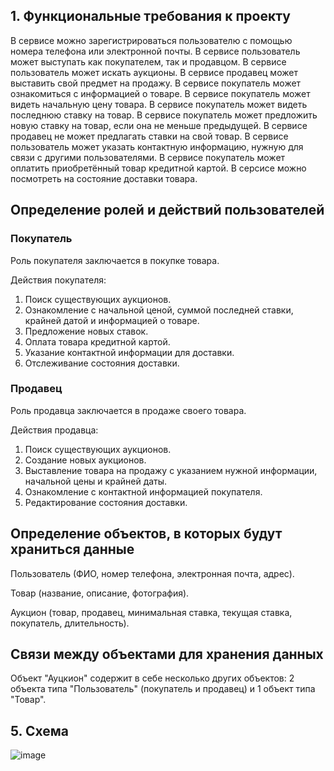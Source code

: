 ## 1. Функциональные требования к проекту

В сервисе можно зарегистрироваться пользователю с помощью номера телефона или электронной почты.
В сервисе пользователь может выступать как покупателем, так и продавцом.
В сервисе пользователь может искать аукционы.
В сервисе продавец может выставить свой предмет на продажу.
В сервисе покупатель может ознакомиться с информацией о товаре.
В сервисе покупатель может видеть начальную цену товара.
В сервисе покупатель может видеть последнюю ставку на товар.
В сервисе покупатель может предложить новую ставку на товар, если она не меньше предыдущей.
В сервисе продавец не может предлагать ставки на свой товар.
В сервисе пользователь может указать контактную информацию, нужную для связи с другими пользователями.
В сервисе покупатель может оплатить приобретённый товар кредитной картой.
В серсисе можно посмотреть на состояние доставки товара.

## Определение ролей и действий пользователей

### Покупатель

Роль покупателя заключается в покупке товара.

Действия покупателя:
1) Поиск существующих аукционов.
2) Ознакомление с начальной ценой, суммой последней ставки, крайней датой и информацией о товаре.
3) Предложение новых ставок.
4) Оплата товара кредитной картой.
5) Указание контактной информации для доставки.
5) Отслеживание состояния доставки.

### Продавец

Роль продавца заключается в продаже своего товара.

Действия продавца:
1) Поиск существующих аукционов.
2) Создание новых аукционов.
3) Выставление товара на продажу с указанием нужной информации, начальной цены и крайней даты.
4) Ознакомление с контактной информацией покупателя.
5) Редактирование состояния доставки.

   
## Определение объектов, в которых будут храниться данные

Пользователь (ФИО, номер телефона, электронная почта, адрес).

Товар (название, описание, фотография).

Аукцион (товар, продавец, минимальная ставка, текущая ставка, покупатель, длительность).

## Связи между объектами для хранения данных

Объект "Ауцкион" содержит в себе несколько других объектов: 2 объекта типа "Пользователь" (покупатель и продавец) и 1 объект типа "Товар".


## 5. Схема 
![image](https://raw.githubusercontent.com/dozmaden/BD_B2019_PING_6/main/Practice%201/graph.png)
